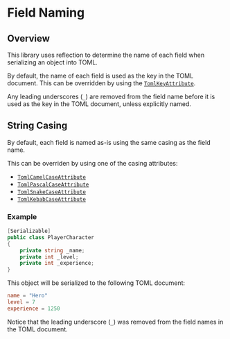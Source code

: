 # Field Naming

## Overview

This library uses reflection to determine the name of each field when serializing an object into TOML.

By default, the name of each field is used as the key in the TOML document.
This can be overridden by using the [`TomlKeyAttribute`](../attributes/toml-key-attribute.md).

Any leading underscores (`_`) are removed from the field name before it is used as the key in the TOML document, unless explicitly named.

## String Casing

By default, each field is named as-is using the same casing as the field name.

This can be overriden by using one of the casing attributes:

- [`TomlCamelCaseAttribute`](../attributes/toml-camel-case-attribute.md)
- [`TomlPascalCaseAttribute`](../attributes/toml-pascal-case-attribute.md)
- [`TomlSnakeCaseAttribute`](../attributes/toml-snake-case-attribute.md)
- [`TomlKebabCaseAttribute`](../attributes/toml-kebab-case-attribute.md)

### Example

```csharp
[Serializable]
public class PlayerCharacter
{
    private string _name;
    private int _level;
    private int _experience;
}
```

This object will be serialized to the following TOML document:

```toml
name = "Hero"
level = 7
experience = 1250
```

Notice that the leading underscore (`_`) was removed from the field names in the TOML document.
